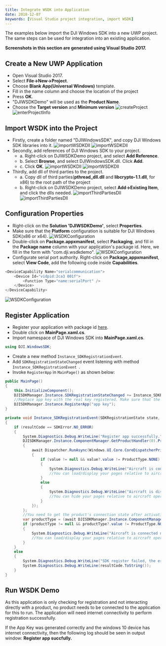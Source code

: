 ```yaml
---
title: Integrate WSDK into Application
date: 2018-12-07
keywords: [Visual Studio project integration, import WSDK]
---
```


The examples below import the DJI Windows SDK into a new UWP project. The same steps can be used for integration into an existing application.

**Screenshots in this section are generated using Visual Studio 2017.**

## Create a New UWP Application

   * Open Visual Studio 2017.
   * Select **File->New->Project**.
   * Choose **Blank App(Universal Windows)** template.
   * Fill in the name column and choose the location of the project
   * Press **OK**.
   * "DJIWSDKDemo" will be used as the **Product Name**.
   * Choose the **Target version** and **Minimum version**
      ![createProject](../images/quick-start/WSDKCreateProject.png)  
      ![enterProjectInfo](../images/quick-start/WSDKProjectVersionSelect.png)

## Import WSDK into the Project

   * Firstly, create a folder named "DJIWindowsSDK", and copy DJI Windows SDK libraries into it.
   ![importWSDKDll](../images/quick-start/WSDKCreateWSDKDllFolder.png)
   ![importWSDKDll](../images/quick-start/WDSKDllImport.png)
   * Secondly, add references of DJI Windows SDK to your project. 
     * a. Right-click on DJIWSDKDemo project, and select **Add Reference**.
     * b. Select **Browse**, and select DJIWindowsSDK.dll. Click **Add**.
     * c. Click **OK**.
     ![importWSDKDll](../images/quick-start/WSDKDllReference.png)
     ![importWSDKDll](../images/quick-start/WSDKDllImportResult.png)
   * Thirdly, add dll of third parties to the project.
     * a. Copy dll of third parties(**pthread_dll.dll** and **libcrypto-1.1.dll**, for x86) to the root path of the project
     * b. Right-click on DJIWSDKDemo project, select **Add->Existing Item**, and click the dlls needed.
     ![importThirdPartiesDll](../images/quick-start/WSDKAddThirdPartiesDll.png)
     ![importThirdPartiesDll](../images/quick-start/WSDKAddThirdPartiesDllResult.png)

## Configuration Properties

   * Right-click on the **Solution 'DJIWSDKDemo'**, select **Properties**.
   * Make sure that the **Platform** configuration is suitable for DJI Windows SDK(x86 or x64).
   ![WSDKConfiguration](../images/quick-start/WSDKDemoConfigurationProperties.png)
   * Double-click on **Package.appxmanifest**, select **Packaging**, and fill in the **Package name** column with your application's package id. Here, we fill in the form with "com.dji.wsdkdemo".
   ![WSDKConfiguration](../images/quick-start/WSDKPackageID.png)
   * Configurate serial port authority. Right-click on **Package,appxmanifest**, select **View Code**, add the following code inside **Capabilities**.

~~~csharp
<DeviceCapability Name="serialcommunication">
    <Device Id="vidpid:2ca3 001f">
        <Function Type="name:serialPort" />
    </Device>
</DeviceCapability>
~~~
![WSDKConfiguration](../images/quick-start/WSDKSerialPortConnect.png)

## Register Application
 
   * Register your application with package id [here](https://developer.dji.com/user/apps/#all).
   * Double click on **MainPage.xaml.cs**.
   * Import namespace of DJI Windows SDK into **MainPage.xaml.cs**.

~~~csharp
using DJI.WindowsSDK;
~~~

   * Create a new method `Instance_SDKRegistrationEvent`.
   * Add `SDKRegistrationStateChanged` event listening with method `Instance_SDKRegistrationEvent `.
   * Invoke `RegisterApp` in `MainPage()` as shown below:

~~~csharp
public MainPage()
{
    this.InitializeComponent();
    DJISDKManager.Instance.SDKRegistrationStateChanged += Instance_SDKRegistrationEvent;
    //Replace app key with the real key registered. Make sure that the key is matched with your application's package id.
    DJISDKManager.Instance.RegisterApp("app key");
}

private void Instance_SDKRegistrationEvent(SDKRegistrationState state, SDKError resultCode)
{
    if (resultCode == SDKError.NO_ERROR)
    {
    	System.Diagnostics.Debug.WriteLine("Register app successfully.");
        DJISDKManager.Instance.ComponentManager.GetProductHandler(0).ProductTypeChanged += async delegate (object sender, ProductTypeMsg? value)
        {
            await Dispatcher.RunAsync(Windows.UI.Core.CoreDispatcherPriority.Normal, async () =>
            {
                if (value != null && value?.value != ProductType.NONE)
                {
                    System.Diagnostics.Debug.WriteLine("Aircraft is connected now.");
                    //You can load/display your pages relative to aircraft operations here.
                }
                else
                {
                    System.Diagnostics.Debug.WriteLine("Aircraft is disconnected now.");
                    //You can hide your pages relative to aircraft operations, or provide users with some aircraft connection tips here.
                }
            });
        };
        //You need to get the product's connection state after activating, if you have already connected the aircraft before activate Windows SDK.
        var productType = (await DJISDKManager.Instance.ComponentManager.GetProductHandler(0).GetProductTypeAsync()).value;
        if (productType != null && productType?.value != ProductType.NONE)
        {
            System.Diagnostics.Debug.WriteLine("Aircraft is connected now.");
            //You can load/display your pages relative to aircraft operations here.
        }
    }
    else
    {
        System.Diagnostics.Debug.WriteLine("SDK register failed, the error is: ");
        System.Diagnostics.Debug.WriteLine(resultCode.ToString());
    }
}

~~~

## Run WSDK Demo

As this application is only checking for registration and not interacting directly with a product, no product needs to be connected to the application for this to run. The application will need internet connectivity to perform registration successfully.

If the App Key was generated correctly and the windows 10 device has internet connectivity, then the following log should be seen in output window: **Register app succfully.**
